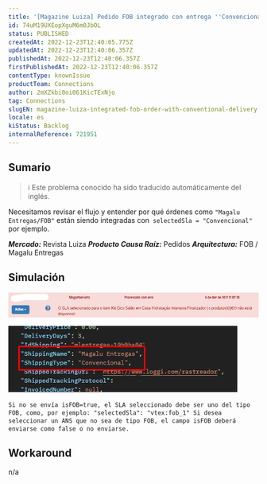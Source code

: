 ```yaml
---
title: '[Magazine Luiza] Pedido FOB integrado con entrega ''Convencional'
id: 74uM19UXEopXguM6m0JbOL
status: PUBLISHED
createdAt: 2022-12-23T12:40:05.775Z
updatedAt: 2022-12-23T12:40:06.357Z
publishedAt: 2022-12-23T12:40:06.357Z
firstPublishedAt: 2022-12-23T12:40:06.357Z
contentType: knownIssue
productTeam: Connections
author: 2mXZkbi0oi061KicTExNjo
tag: Connections
slugEN: magazine-luiza-integrated-fob-order-with-conventional-delivery
locale: es
kiStatus: Backlog
internalReference: 721951
---
```


## Sumario

>ℹ️ Este problema conocido ha sido traducido automáticamente del inglés.


Necesitamos revisar el flujo y entender por qué órdenes como `"Magalu Entregas/FOB"` están siendo integradas con` selectedSla = "Convencional"` por ejemplo.

_**Mercado:**_ Revista Luiza
_**Producto Causa Raíz:**_ Pedidos
_**Arquitectura:**_ FOB / Magalu Entregas


##

## Simulación


 ![](https://raw.githubusercontent.com/vtexdocs/known-issues/refs/heads/main/docs/es/known-issues/Connections/magazine-luiza-pedido-fob-integrado-con-entrega-convencional_1.png)

 ![](https://raw.githubusercontent.com/vtexdocs/known-issues/refs/heads/main/docs/es/known-issues/Connections/magazine-luiza-pedido-fob-integrado-con-entrega-convencional_2.png)


    Si no se envía isFOB=true, el SLA seleccionado debe ser uno del tipo FOB, como, por ejemplo: "selectedSla": "vtex:fob_1" Si desea seleccionar un ANS que no sea de tipo FOB, el campo isFOB deberá enviarse como false o no enviarse.




## Workaround


n/a

